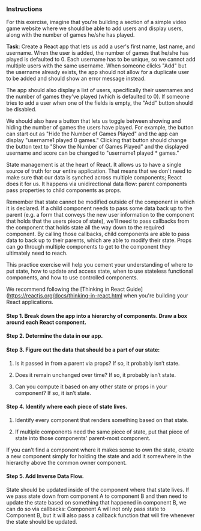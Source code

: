 ### Instructions
For this exercise, imagine that you're building a section of a simple video game website where we should be able to add users and display users, along with the number of games he/she has played.

**Task**: Create a React app that lets us add a user's first name, last name, and username. When the user is added, the number of games that he/she has played is defaulted to 0. Each username has to be unique, so we cannot add multiple users with the same username. When someone clicks "Add" but the username already
exists, the app should not allow for a duplicate user to be added and should show an error message instead.

The app should also display a list of users, specifically their usernames and the number of games they've played (which is defaulted to 0). If someone tries to add a user when one of the fields is empty, the "Add" button should be disabled.

We should also have a button that lets us toggle between showing and hiding the number of games the users have played. For example, the button can start out as "Hide the Number of Games Played" and the app can display "username1 played 0 games." Clicking that button should change the button text to "Show the Number of Games Played" and the displayed username and score can be changed to "username1 played \* games."

State management is at the heart of React. It allows us to have a single source of truth for our entire application. That means that we don't need to make sure that our data is synched across multiple components; React does it for us. It happens via unidirectional data flow: parent components pass properties to child components as props.

Remember that state cannot be modified outside of the component in which it is declared. If a child component needs to pass some data back up to the parent (e.g. a form that conveys the new user information to the component that holds that the users piece of state), we'll need to pass callbacks from the component that holds
state all the way down to the required component. By calling those callbacks, child components are able to pass data to back up to their parents, which are able to modify their state. Props can go through multiple components to get to the component they ultimately need to reach.

This practice exercise will help you cement your understanding of where to put state, how to update and access state, when to use stateless functional components, and how to use controlled components.

We recommend following the [Thinking in React Guide](https://reactjs.org/docs/thinking-in-react.html when you're building your React applications.

#### Step 1. Break down the app into a hierarchy of components. Draw a box around each React component.
#### Step 2. Determine the data in our app.
#### Step 3. Figure out the data that should be a part of our state:

1.  Is it passed in from a parent via props? If so, it probably isn’t state.

2.  Does it remain unchanged over time? If so, it probably isn’t state.

3.  Can you compute it based on any other state or props in your component? If so, it isn’t state.
#### Step 4. Identify where each piece of state lives.

1.  Identify every component that renders something based on that state.

2.  If multiple components need the same piece of state, put that piece of state into those components' parent-most component.

If you can’t find a component where it makes sense to own the state, create a new component simply for holding the state and add it somewhere in the hierarchy above the common owner component.
#### Step 5. Add Inverse Data Flow.

State should be updated inside of the component where that state lives.
If we pass state down from component A to component B and then need to update the state based on something that happened in component B, we can do so via callbacks: Component A will not only pass state to Component B, but it will also pass a callback function that will fire whenever the state should be updated.
